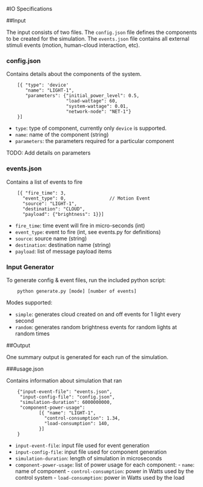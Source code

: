 #IO Specifications

##Input

The input consists of two files. The `config.json` file defines the components 
to  be created for the simulation. The `events.json` file contains all external
stimuli events (motion, human-cloud interaction, etc).

### config.json

Contains details about the components of the system.

        [{ "type": 'device'
           "name": "LIGHT-1",
           "parameters": {"initial_power_level": 0.5,
                          "load-wattage": 60,
                          "system-wattage": 0.01,
                          "network-node": "NET-1"}
        }]

- `type`: type of component, currently only `device` is supported.
- `name`: name of the component (string)
- `parameters`: the parameters required for a particular component

TODO: Add details on parameters

### events.json

Contains a list of events to fire

        [{ "fire_time": 3, 
          "event_type": 0,                // Motion Event
          "source": "LIGHT-1", 
          "destination": "CLOUD",
          "payload": {"brightness": 1}}]


- `fire_time`: time event will fire in micro-seconds (int)
- `event_type`: event to fire (int, see events.py for definitions)
- `source`: source name (string)
- `destination`: destination name (string)
- `payload`: list of message payload items

### Input Generator

To generate config & event files, run the included python script:

        python generate.py [mode] [number of events]

Modes supported:
- `simple`: generates cloud created on and off events for 1 light every second
- `random`: generates random brightness events for random lights at random times

##Output

One summary output is generated for each run of the simulation.

###usage.json

Contains information about simulation that ran

        {"input-event-file": "events.json",
         "input-config-file": "config.json",
         "simulation-duration": 6000000000,
         "component-power-usage":
                [{ "name": "LIGHT-1", 
                  "control-consumption": 1.34,
                  "load-consumption": 140, 
                }]
        }
- `input-event-file`: input file used for event generation
- `input-config-file`: input file used for component generation
- `simulation-duration`: length of simulation in microseconds
- `component-power-usage`: list of power usage for each component:
        - `name`: name of component
        - `control-consumption`: power in Watts used by the control system
        - `load-consumption`: power in Watts used by the load